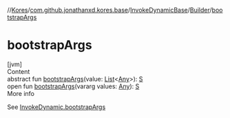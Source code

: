 //[Kores](../../../index.md)/[com.github.jonathanxd.kores.base](../../index.md)/[InvokeDynamicBase](../index.md)/[Builder](index.md)/[bootstrapArgs](bootstrap-args.md)



# bootstrapArgs  
[jvm]  
Content  
abstract fun [bootstrapArgs](bootstrap-args.md)(value: [List](https://kotlinlang.org/api/latest/jvm/stdlib/kotlin.collections/-list/index.html)<[Any](https://kotlinlang.org/api/latest/jvm/stdlib/kotlin/-any/index.html)>): [S](index.md)  
open fun [bootstrapArgs](bootstrap-args.md)(vararg values: [Any](https://kotlinlang.org/api/latest/jvm/stdlib/kotlin/-any/index.html)): [S](index.md)  
More info  


See [InvokeDynamic.bootstrapArgs](../../-invoke-dynamic/bootstrap-args.md)

  



